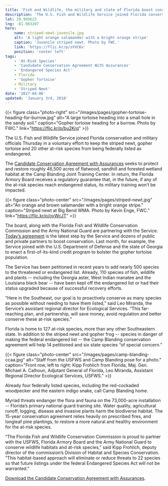 ```yaml
---
title: 'Fish and Wildlife, the military and state of Florida boost conservation at Camp Blanding'
description: 'The U.S. Fish and Wildlife Service joined Florida conservation and military officials Thursday in a voluntary effort to keep the striped newt, gopher tortoise and 20 other at-risk species from being federally listed as endangered.'
lat: 29.969623
lng: -81.983207
hero:
    name: striped-newt-juvenile.jpg
    alt: 'A light orange salamander with a bright orange stripe'
    caption: 'Juvenile striped newt. Photo by FWC.'
    link: 'https://flic.kr/p/sVVCKv'
    position: 'center left'
tags:
    - 'At-Risk Species'
    - 'Candidate Conservation Agreement With Assurances'
    - 'Endangered Species Act'
    - Florida
    - 'Gopher Tortoise'
    - Military
    - 'Striped Newt'
date: '2017-04-06'
updated: 'January 3rd, 2018'
---
```


{{< figure class="photo-right" src="/images/pages/gopher-tortoise-heading-for-burrow.jpg" alt="A large tortoise heading into a small hole in the sandy soil." caption="Gopher tortoise heading for a burrow. Photo by FWC." link="https://flic.kr/p/bu2Krq" >}}

The U.S. Fish and Wildlife Service joined Florida conservation and military officials Thursday in a voluntary effort to keep the striped newt, gopher tortoise and 20 other at-risk species from being federally listed as endangered.

The [Candidate Conservation Agreement with Assurances](/endangered-species-act/voluntary-conservation-tools/#candidate-conservation-agreement-with-assurances-ccaa) seeks to protect and restore roughly 46,500 acres of flatwood, sandhill and forested wetland habitat at the Camp Blanding Joint Training Center. In return, the Florida Armory Board receives a regulatory guarantee that, in the future, if any of the at-risk species reach endangered status, its military training won’t be impacted.

{{< figure class="photo-center" src="/images/pages/striped-newt.jpg" alt="An orange and brown salamander with a bright orange stripe." caption="Striped newt at Big Bend WMA. Photo by Kevin Enge, FWC." link="https://flic.kr/p/oyWcJT" >}}

The board, along with the Florida Fish and Wildlife Conservation Commission and the Army National Guard are partnering with the Service.  [Today’s agreement](/pdf/agreement/candidate-conservation-agreement-with-assurances/camp-blanding-multiple-at-risk-species-in-north-florida.pdf) is the latest step by the Service and dozens of public and private partners to boost conservation. Last month, for example, the Service joined with the U.S. Department of Defense and the state of Georgia to enact a first-of-its-kind credit program to bolster the gopher tortoise population.

The Service has been petitioned in recent years to add nearly 500 species to the threatened or endangered list. Already, 110 species of fish, wildlife and plants -- including the Georgia aster, West Indian manatee and the Louisiana black bear -- have been kept off the endangered list or had their status upgraded because of successful recovery efforts.

“Here in the Southeast, our goal is to proactively conserve as many species as possible without needing to have them listed,” said Leo Miranda, the Service’s assistant regional director for Ecological Services. “This far-reaching plan, and partnership, will save money, avoid regulation and better conserve these at-risk species.”

Florida is home to 127 at-risk species, more than any other Southeastern state. In addition to the striped newt and gopher frog -- species in danger of making the federal endangered list -- the Camp Blanding conservation agreement will help 14 petitioned and six state species “of special concern.”

{{< figure class="photo-center" src="/images/pages/camp-blanding-ccaa.jpg" alt="Staff from the USFWS and Camp Blanding pose for a photo." caption="Front row, left to right: Kipp Frohlich from Florida, Maj. Gen. Michael A. Calhoun, Adjutant General of Florida, Leo Miranda, Assistant Regional Director Ecological Services, USFWS." >}}

Already four federally listed species, including the red-cockaded woodpecker and the eastern indigo snake, call Camp Blanding home.

Myriad threats endanger the flora and fauna on the 73,000-acre installation -- Florida’s primary national guard training site. Water quality, agricultural runoff, logging, disease and invasive plants harm the biodiverse habitat. The 15-year conservation agreement relies heavily on prescribed fires, and longleaf pine plantings, to restore a more natural and healthy environment for the at-risk species.

“The Florida Fish and Wildlife Conservation Commission is proud to partner with the USFWS, Florida Armory Board and the Army National Guard to conserve wildlife habitats and at-risk species,” said Kipp Frohlich, deputy director of the commission’s Division of Habitat and Species Conservation. “This habitat-based approach will eliminate or reduce threats to 22 species so that future listings under the federal Endangered Species Act will not be warranted.”

[Download the Candidate Conservation Agreement with Assurances](/pdf/agreement/candidate-conservation-agreement-with-assurances/camp-blanding-multiple-at-risk-species-in-north-florida.pdf).
